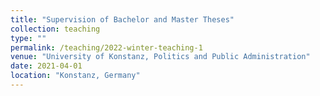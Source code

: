 ```yaml
---
title: "Supervision of Bachelor and Master Theses"
collection: teaching
type: ""
permalink: /teaching/2022-winter-teaching-1
venue: "University of Konstanz, Politics and Public Administration"
date: 2021-04-01
location: "Konstanz, Germany"
---
```




